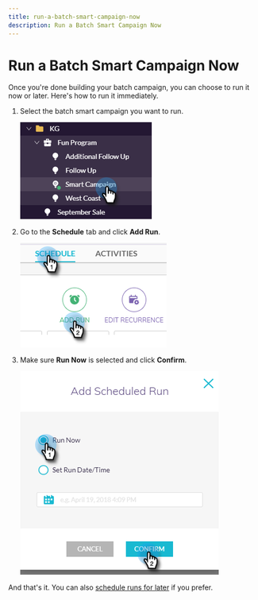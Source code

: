 ```yaml
---
title: run-a-batch-smart-campaign-now
description: Run a Batch Smart Campaign Now
---
```


# Run a Batch Smart Campaign Now

Once you're done building your batch campaign, you can choose to run it now or later. Here's how to run it immediately.

1. Select the batch smart campaign you want to run.

   ![Image One](/help/sky/assets/smart-campaigns/run-a-batch-smart-campaign-now/run-a-batch-smart-campaign-now-1.png)

1. Go to the **Schedule** tab and click **Add Run**.

   ![Image Two](/help/sky/assets/smart-campaigns/run-a-batch-smart-campaign-now/run-a-batch-smart-campaign-now-2.png)

1. Make sure **Run Now** is selected and click **Confirm**.

   ![Image Three](/help/sky/assets/smart-campaigns/run-a-batch-smart-campaign-now/run-a-batch-smart-campaign-now-3.png)

And that's it. You can also [schedule runs for later](https://docs.marketo.com/display/DOCS/Schedule+a+Batch+Smart+Campaign+to+Run+Later) if you prefer.
